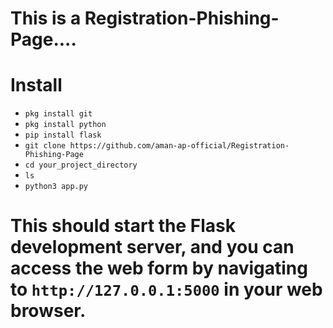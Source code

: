 # This is a Registration-Phishing-Page....


# Install

* `pkg install git`
* `pkg install python`
* `pip install flask`
* `git clone https://github.com/aman-ap-official/Registration-Phishing-Page`
* `cd your_project_directory`
* `ls`
* `python3 app.py`


# This should start the Flask development server, and you can access the web form by navigating to  `http://127.0.0.1:5000` in your web browser.
